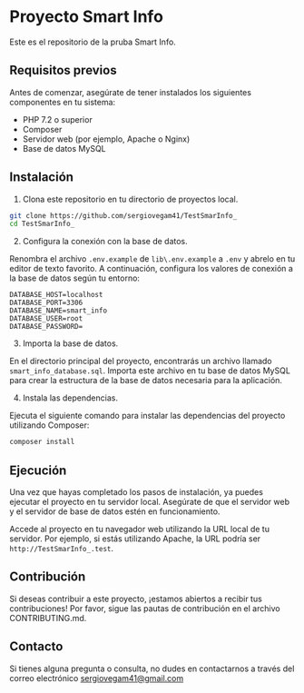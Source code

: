 # Proyecto Smart Info

Este es el repositorio de la pruba Smart Info.

## Requisitos previos

Antes de comenzar, asegúrate de tener instalados los siguientes componentes en tu sistema:

- PHP 7.2 o superior
- Composer
- Servidor web (por ejemplo, Apache o Nginx)
- Base de datos MySQL

## Instalación

1. Clona este repositorio en tu directorio de proyectos local.

```bash
git clone https://github.com/sergiovegam41/TestSmarInfo_
cd TestSmarInfo_
```

2. Configura la conexión con la base de datos.

Renombra el archivo `.env.example` de `lib\.env.example` a `.env` y abrelo en tu editor de texto favorito. A continuación, configura los valores de conexión a la base de datos según tu entorno:

```env
DATABASE_HOST=localhost
DATABASE_PORT=3306
DATABASE_NAME=smart_info
DATABASE_USER=root
DATABASE_PASSWORD=
```

3. Importa la base de datos.

En el directorio principal del proyecto, encontrarás un archivo llamado `smart_info_database.sql`. Importa este archivo en tu base de datos MySQL para crear la estructura de la base de datos necesaria para la aplicación.

4. Instala las dependencias.

Ejecuta el siguiente comando para instalar las dependencias del proyecto utilizando Composer:

```bash
composer install
```

## Ejecución

Una vez que hayas completado los pasos de instalación, ya puedes ejecutar el proyecto en tu servidor local. Asegúrate de que el servidor web y el servidor de base de datos estén en funcionamiento.

Accede al proyecto en tu navegador web utilizando la URL local de tu servidor. Por ejemplo, si estás utilizando Apache, la URL podría ser `http://TestSmarInfo_.test`.

## Contribución

Si deseas contribuir a este proyecto, ¡estamos abiertos a recibir tus contribuciones! Por favor, sigue las pautas de contribución en el archivo CONTRIBUTING.md.


## Contacto

Si tienes alguna pregunta o consulta, no dudes en contactarnos a través del correo electrónico sergiovegam41@gmail.com
